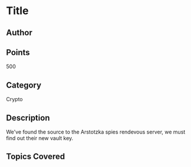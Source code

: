 # Title
## Author

## Points
500
## Category
Crypto
## Description
We've found the source to the Arstotzka spies rendevous server, we must find out their new vault key.
## Topics Covered

